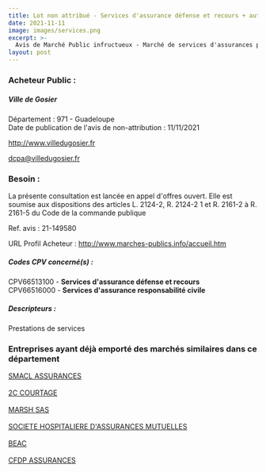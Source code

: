 ```yaml
---
title: Lot non attribué - Services d'assurance défense et recours + autres services
date: 2021-11-11
image: images/services.png
excerpt: >-
  Avis de Marché Public infructueux - Marché de services d'assurances pour les besoins de la ville du Gosier
layout: post
---
```


### Acheteur Public :
##### Ville de Gosier
Département : 971 - Guadeloupe<br/>
Date de publication de l'avis de non-attribution : 11/11/2021


http://www.villedugosier.fr

dcpa@villedugosier.fr


### Besoin :

La présente consultation est lancée en appel d'offres ouvert. Elle est soumise aux dispositions des articles L. 2124-2, R. 2124-2 1 et R. 2161-2 à R. 2161-5 du Code de la commande publique

Ref. avis : 21-149580

URL Profil Acheteur : http://www.marches-publics.info/accueil.htm

##### Codes CPV concerné(s) :
CPV66513100 - **Services d'assurance défense et recours** <br/>
CPV66516000 - **Services d'assurance responsabilité civile** <br/>

##### Descripteurs :
Prestations de services <br/>

### Entreprises ayant déjà emporté des marchés similaires dans ce département
<a href="/entreprise-544/siren-301309605">SMACL ASSURANCES</a><br/><br/>
<a href="/entreprise-561/siren-443176359">2C COURTAGE</a><br/><br/>
<a href="/entreprise-572/siren-572174415">MARSH SAS</a><br/><br/>
<a href="/entreprise-575/siren-779860881">SOCIETE HOSPITALIERE D'ASSURANCES MUTUELLES</a><br/><br/>
<a href="/entreprise-577/siren-807447198">BEAC</a><br/><br/>
<a href="/entreprise-582/siren-958506156">CFDP ASSURANCES</a><br/><br/>
